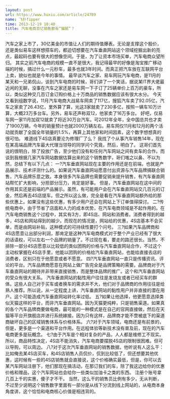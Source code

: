 ```yaml
---
layout: post
url: https://www.huxiu.com/article/24789
name: 飞扑fipper
time: 2013-12-19 10:40
title: 汽车电商百亿销售额有“猫腻”？
---
```

汽车之家上市了，30亿美金的市值让人们的期待值爆表。无论是支撑这个股价，还是类似易车这样想搭车的，都迫切想要在汽车垂直网站这个领域挖掘出新的亮点，最起码也要有很大的想像空间。于是，为了让资本市场买单，汽车电商众望所归。 其实之前汽车电商的规模一直不是很大，我记得最早的好像是淘宝推广移动端的时候，搞过什么一元秒车，最多也就3年时间。而真正把汽车放在互联网平台上卖，貌似也就是今年的事情。 最早谈汽车之家、易车网玩汽车电商，是11月的某天和一兄弟侃山，谈到汽车电商的时候，哥们讲了一个笑话，据说某IT界大佬最近闲的无聊，没事在汽车之家还是易车网一下子订了25辆单价上百万的豪车，所以，类似这种交几百订金订购价格上十万商品的销售数据应该有很大水分。 今天又看到组数字说，11月汽车电商大战易车网卖了117亿，搜狐汽车卖了92.05亿，汽车之家卖了26.43亿，里外算了算，光这3家就卖了230多亿，按照一辆车10万计算，大概23万多台车。另外，易车还声称双12，他家卖了16万多台。 好吧，仅易车网一家11月加双12就卖了将近30万台汽车。可2012年全年，全中国总共也才卖了1900万辆，今年的销量预计也就2000万辆左右。易车网仅11月和12月的两个活动就贡献了全国全年销量的1.5%，再算上其他家和时间因素，这个数字想想真的很可怕。 难道线下4S店真要沦为修理厂了么？ 我找了个从事汽车销售14年，现在在某高端品牌汽车最大代理当领导的同学问个究竟，然后，明白了。 这哥们首先说的很明白，除了投放广告，至少他们没有和任何汽车网站之间有卖车的合作。而谈到我根据几家汽车网站数据估算出来的这个销售数字，哥们嗤之以鼻、不以为然，总结下有以下几点： 一?汽车垂直网站现在主要的作用还是在前端，也就是产品展示、技术评测什么的。如果说汽车垂直网站愿意付出资源与汽车品牌搞联合销售，汽车品牌乐意之致。本身很多汽车品牌也需要促销来提升销售，有汽车垂直网站帮忙扩大影响，分担部分压力，肯定是好事。 但是，汽车垂直网站在这中间的作用其实还是前端的产品展示。虽然，有可能用户会在汽车垂直网站交几百元的订金，然后再去4S店提车。但之所以这么做，完全是看在汽车垂直网站额外给的那些优惠上。如果没有这些优惠，有多少用户还会在网站上下订单值得探讨。 二?传统电商中，由于节省了店面和人力的成本优势，在汽车电商领域是不起作用的。在汽车电商销售这个过程中，其实有3方，即4S店、网站和消费者。消费者得到的越多，4S店和网站得到的越少。而现在的情况是，网站给的优惠，4S店基本不会买单，而是由网站补贴，这种模式的可持续性要打个问号。 三?如果汽车品牌商和4S店愿意让出部分利润，那肯定是这种汽车电商模式对于整个产业已经有了很大的话语权，可以左右一个品牌的销量了。不过现在看，要走的路还很长。当然，不排除一部分4S店愿意以比较低的类似团购的价格与汽车垂直网站合作，不过这个主动权掌握在4S店手里，他能以团购的价格给汽车垂直网站，也能给直接去店的消费者，区别只在于他愿意或者不愿意。 四?汽车垂直网站一直只是传播资讯、评论的平台。汽车品牌商愿意在网站上做广告完全是品牌策略的需要。品牌商对于汽车垂直网站的期待并非带来直接销售，而是整体品牌的推广。这个和汽车垂直网站的受众有很大关系。 汽车垂直网站的黏性用户往往是发烧友或者已经买车的群体。这些人自己对于买车或者换车的需求并不大，他们对于品牌商的作用往往是给熟人推荐。所以说，从一定程度上讲，汽车垂直网站的黏性用户并非直接的潜在用户。这个可能造成汽车垂直网站转化率过低。 五?如果让他选择，他更愿意选择类似天猫这样的平台，而非汽车垂直网站。因为天猫更纯粹，只是销售渠道。如果真的各个汽车品牌商要做电商，最可能的一种模式是在自己的官网直接做，然后在天猫等平台开旗舰店并进行系统嫁接。因为只有这样，品牌商才能不啻被底下的渠道商破坏自己的区域销售体系与价格体系。 六?对于汽车领域，电商还是有前景的，但是，更多是一个渠道和平台作用。在远程体验等新技术没有普及前，现在的汽车电商更多是玩概念。 七?由于汽车是个相对复杂的产品，人人都是维修工不现实。所以，商品特性决定，4S店不能消失，汽车电商要摆脱4S店的限制很困难。但可以导购，可以周边。 八?对于这次汽车垂直网站的销售数据，他听说有人这么干：比如俺去某4S店买车，和4S店销售人员侃价，侃到比较低了，但还想要其他优惠，这时候有一些的4S店销售就会直接说，这个价格确实最低，但是，你可以去某汽车网站注册下，他们那现在搞活动，在那订我们的车，除了我这边给你的优惠价格和赠品，这个汽车网站也会给你一些类似加油卡之类的东西。 注册个账号拿几百上千的实惠，傻子才不干。 当然，这么干的销售员比例有多少，无从判断，不过至少说明这个销售数字里面有一部分是从线下分流到线上网站的，从电商本身角度讲，这个恰恰和电商核心价值是相违背的。

